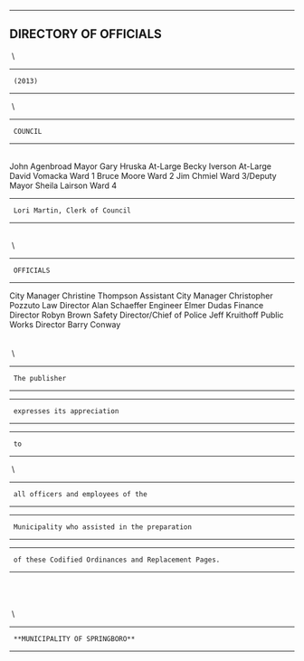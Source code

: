   ----------------------------
  **DIRECTORY OF OFFICIALS**
  ----------------------------

 \
  -- -------- --
              
     (2013)   
  -- -------- --

 \
  -- --------- --
               
     COUNCIL   
  -- --------- --

 \
John Agenbroad
Mayor
Gary Hruska
At-Large
Becky Iverson
At-Large
David Vomacka
Ward 1
Bruce Moore
Ward 2
Jim Chmiel
Ward 3/Deputy Mayor
Sheila Lairson
Ward 4
  -- ------------------------------- --
                                     
     Lori Martin, Clerk of Council   
  -- ------------------------------- --

\
  \
  -- ----------- --
                 
     OFFICIALS   
  -- ----------- --

City Manager
Christine Thompson
Assistant City Manager
Christopher Pozzuto
Law Director
Alan Schaeffer
Engineer
Elmer Dudas
Finance Director
Robyn Brown
Safety Director/Chief of Police
Jeff Kruithoff
Public Works Director
Barry Conway
\
  \
  \
  \
  -- --------------- --
                     
     The publisher   
  -- --------------- --

  -- ---------------------------- --
                                  
     expresses its appreciation   
  -- ---------------------------- --

  -- ---- --
          
     to   
  -- ---- --

 \
  -- ----------------------------------- --
                                         
     all officers and employees of the   
  -- ----------------------------------- --

  -- ---------------------------------------------- --
                                                    
     Municipality who assisted in the preparation   
  -- ---------------------------------------------- --

  -- ----------------------------------------------------- --
                                                           
     of these Codified Ordinances and Replacement Pages.   
  -- ----------------------------------------------------- --

 \
  \
  \
  \
  -- -------------------------------- --
                                      
     **MUNICIPALITY OF SPRINGBORO**   
  -- -------------------------------- --


